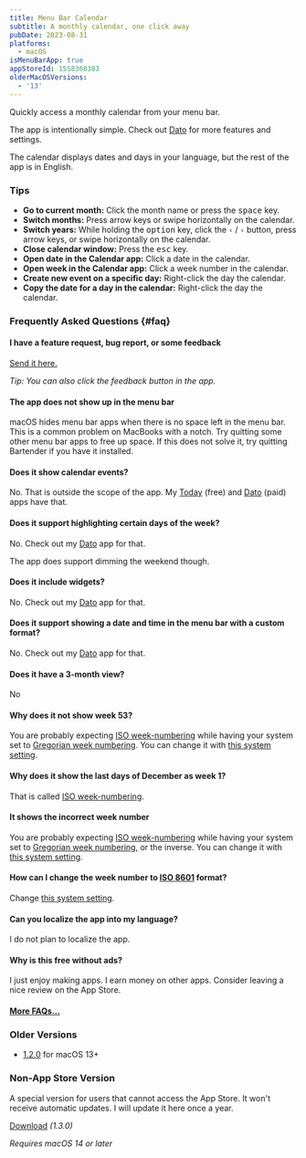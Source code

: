 ```yaml
---
title: Menu Bar Calendar
subtitle: A monthly calendar, one click away
pubDate: 2023-08-31
platforms:
  - macOS
isMenuBarApp: true
appStoreId: 1558360383
olderMacOSVersions:
  - '13'
---
```


Quickly access a monthly calendar from your menu bar.

The app is intentionally simple. Check out [Dato](/dato) for more features and settings.

The calendar displays dates and days in your language, but the rest of the app is in English.

### Tips

- **Go to current month:** Click the month name or press the <kbd>space</kbd> key.
- **Switch months:** Press arrow keys or swipe horizontally on the calendar.
- **Switch years:** While holding the <kbd>option</kbd> key, click the `‹` / `›` button, press arrow keys, or swipe horizontally on the calendar.
- **Close calendar window:** Press the <kbd>esc</kbd> key.
- **Open date in the Calendar app:** Click a date in the calendar.
- **Open week in the Calendar app:** Click a week number in the calendar.
- **Create new event on a specific day:** Right-click the day the calendar.
- **Copy the date for a day in the calendar:** Right-click the day the calendar.

### Frequently Asked Questions {#faq}

#### I have a feature request, bug report, or some feedback

[Send it here.](https://sindresorhus.com/feedback?product=Menu%20Bar%20Calendar&referrer=Website-FAQ)

*Tip: You can also click the feedback button in the app.*

#### The app does not show up in the menu bar

macOS hides menu bar apps when there is no space left in the menu bar. This is a common problem on MacBooks with a notch. Try quitting some other menu bar apps to free up space. If this does not solve it, try quitting Bartender if you have it installed.

#### Does it show calendar events?

No. That is outside the scope of the app. My [Today](/today) (free) and [Dato](/dato) (paid) apps have that.

#### Does it support highlighting certain days of the week?

No. Check out my [Dato](/dato) app for that.

The app does support dimming the weekend though.

#### Does it include widgets?

No. Check out my [Dato](/dato) app for that.

#### Does it support showing a date and time in the menu bar with a custom format?

No. Check out my [Dato](/dato) app for that.

#### Does it have a 3-month view?

No

#### Why does it not show week 53?

You are probably expecting [ISO week-numbering](https://en.wikipedia.org/wiki/ISO_week_date) while having your system set to [Gregorian week numbering](https://en.wikipedia.org/wiki/ISO_week_date#Relation_with_the_Gregorian_calendar). You can change it with [this system setting](https://apple.stackexchange.com/questions/191445/standard-iso-8601-week-number-in-calendar-app/209340#209340).

#### Why does it show the last days of December as week 1?

That is called [ISO week-numbering](https://en.wikipedia.org/wiki/ISO_week_date).

#### It shows the incorrect week number

You are probably expecting [ISO week-numbering](https://en.wikipedia.org/wiki/ISO_week_date) while having your system set to [Gregorian week numbering](https://en.wikipedia.org/wiki/ISO_week_date#Relation_with_the_Gregorian_calendar), or the inverse. You can change it with [this system setting](https://apple.stackexchange.com/questions/191445/standard-iso-8601-week-number-in-calendar-app/209340#209340).

#### How can I change the week number to [ISO 8601](https://en.wikipedia.org/wiki/ISO_week_date) format?

Change [this system setting](https://apple.stackexchange.com/questions/191445/standard-iso-8601-week-number-in-calendar-app/209340#209340).

#### Can you localize the app into my language?

I do not plan to localize the app.

#### Why is this free without ads?

I just enjoy making apps. I earn money on other apps. Consider leaving a nice review on the App Store.

#### [More FAQs…](/apps/faq)

### Older Versions

- [1.2.0](https://github.com/sindresorhus/meta/files/13922546/Menu.Bar.Calendar.1.2.0.-.macOS.13.zip) for macOS 13+

### Non-App Store Version

A special version for users that cannot access the App Store. It won't receive automatic updates. I will update it here once a year.

[Download](https://www.dropbox.com/scl/fi/od8rsjl3mb8af5yavo9or/Menu-Bar-Calendar-1.3.0-1705082133.zip?rlkey=t6i4aqgcn2j3oa23w24btap0e&raw=1) *(1.3.0)*

*Requires macOS 14 or later*
